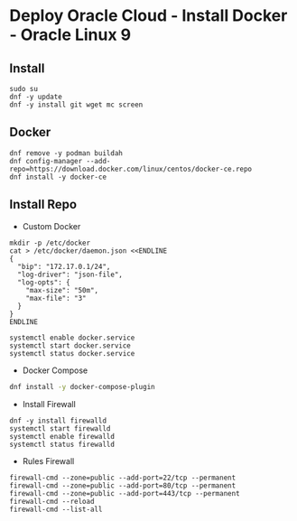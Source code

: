 # Deploy Oracle Cloud - Install Docker - Oracle Linux 9


## Install
```
sudo su
dnf -y update
dnf -y install git wget mc screen
```

## Docker
```
dnf remove -y podman buildah  
dnf config-manager --add-repo=https://download.docker.com/linux/centos/docker-ce.repo
dnf install -y docker-ce 
```

## Install Repo

* Custom Docker
```
mkdir -p /etc/docker
cat > /etc/docker/daemon.json <<ENDLINE
{
  "bip": "172.17.0.1/24",
  "log-driver": "json-file",
  "log-opts": {
    "max-size": "50m",
    "max-file": "3"
  }
}
ENDLINE

systemctl enable docker.service
systemctl start docker.service
systemctl status docker.service
```

* Docker Compose
```bash
dnf install -y docker-compose-plugin
```

* Install Firewall
```
dnf -y install firewalld
systemctl start firewalld
systemctl enable firewalld
systemctl status firewalld
```

* Rules Firewall
```
firewall-cmd --zone=public --add-port=22/tcp --permanent
firewall-cmd --zone=public --add-port=80/tcp --permanent
firewall-cmd --zone=public --add-port=443/tcp --permanent
firewall-cmd --reload
firewall-cmd --list-all
```
